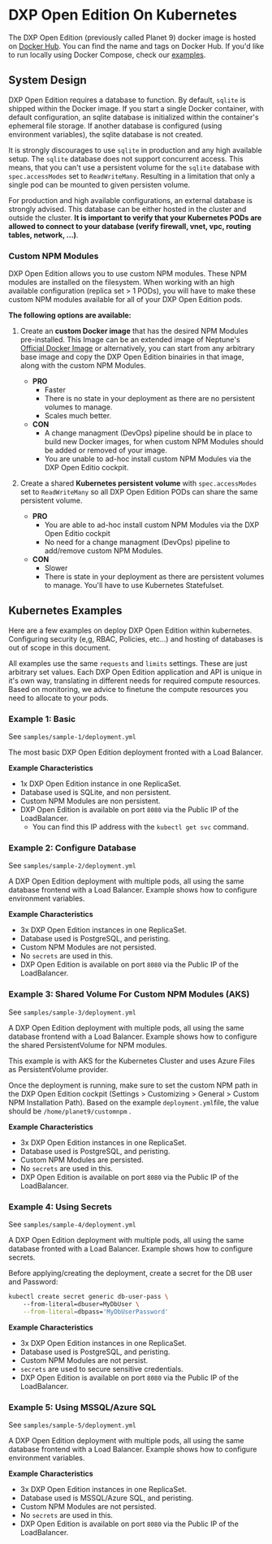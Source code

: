 # DXP Open Edition On Kubernetes

The DXP Open Edition (previously called Planet 9) docker image is hosted on [Docker Hub](https://hub.docker.com/r/neptunesoftware/planet9).
You can find the name and tags on Docker Hub. If you'd like to run locally using Docker Compose, check our [examples](https://github.com/neptune-software/dxp-open-edition-docker-compose-examples).

## System Design

DXP Open Edition requires a database to function. By default, `sqlite` is shipped within the Docker image. If you start a single Docker container, with default configuration, an sqlite database is initialized within the container's ephemeral file storage. If another database is configured (using environment variables), the sqlite database is not created.

It is strongly discourages to use `sqlite` in production and any high available setup. The `sqlite` database does not support concurrent access. This means, that you can't use a persistent volume for the `sqlite` database with `spec.accessModes` set to `ReadWriteMany`. Resulting in a limitation that only a single pod can be mounted to given persisten volume.

For production and high available configurations, an external database is strongly advised. This database can be either hosted in the cluster and outside the cluster. **It is important to verify that your Kubernetes PODs are allowed to connect to your database (verify firewall, vnet, vpc, routing tables, network, ...)**.

### Custom NPM Modules

DXP Open Edition allows you to use custom NPM modules. These NPM modules are installed on the filesystem. When working with an high available configuration (replica set > 1 PODs), you will have to make these custom NPM modules available for all of your DXP Open Edition pods.

**The following options are available:**

1. Create an **custom Docker image** that has the desired NPM Modules pre-installed. This Image can be an extended image of Neptune's [Official Docker Image](https://hub.docker.com/r/neptunesoftware/planet9) or alternatively, you can start from any arbitrary base image and copy the DXP Open Edition binairies in that image, along with the custom NPM Modules.
    * **PRO**
        * Faster
        * There is no state in your deployment as there are no persistent volumes to manage.
        * Scales much better.
    * **CON**
        * A change managment (DevOps) pipeline should be in place to build new Docker images, for when custom NPM Modules should be added or removed of your image.
        * You are unable to ad-hoc install custom NPM Modules via the DXP Open Editio cockpit.

2. Create a shared **Kubernetes persistent volume** with `spec.accessModes` set to `ReadWriteMany` so all DXP Open Edition PODs can share the same persistent volume.
    * **PRO**
        * You are able to ad-hoc install custom NPM Modules via the DXP Open Editio cockpit
        * No need for a change managment (DevOps) pipeline to add/remove custom NPM Modules.
    * **CON**
        * Slower
        * There is state in your deployment as there are persistent volumes to manage. You'll have to use Kubernetes Statefulset.

## Kubernetes Examples

Here are a few examples on deploy DXP Open Edition within kubernetes. Configuring security (e,g, RBAC, Policies, etc...) and hosting of databases is out of scope in this document.

All examples use the same `requests` and `limits` settings. These are just arbitrary set values. Each DXP Open Edition application and API is unique in it's own way, translating in different needs for required compute resources. Based on monitoring, we advice to finetune the compute resources you need to allocate to your pods.

### Example 1: Basic

See `samples/sample-1/deployment.yml`

The most basic DXP Open Edition deployment fronted with a Load Balancer.

**Example Characteristics**
* 1x DXP Open Edition instance in one ReplicaSet.
* Database used is SQLite, and non persistent.
* Custom NPM Modules are non persistent.
* DXP Open Edition is available on port `8080` via the Public IP of the LoadBalancer. 
    * You can find this IP address with the `kubectl get svc` command.

### Example 2: Configure Database

See `samples/sample-2/deployment.yml`

A DXP Open Edition deployment with multiple pods, all using the same database frontend with a Load Balancer. Example shows how to configure environment variables.

**Example Characteristics**
* 3x DXP Open Edition instances in one ReplicaSet.
* Database used is PostgreSQL, and peristing.
* Custom NPM Modules are not persisted.
* No `secrets` are used in this.
* DXP Open Edition is available on port `8080` via the Public IP of the LoadBalancer. 

### Example 3: Shared Volume For Custom NPM Modules (AKS)

See `samples/sample-3/deployment.yml`

A DXP Open Edition deployment with multiple pods, all using the same database frontend with a Load Balancer. Example shows how to configure the shared PersistentVolume for NPM modules.

This example is with AKS for the Kubernetes Cluster and uses Azure Files as PersistentVolume provider.

Once the deployment is running, make sure to set the custom NPM path in the DXP Open Edition cockpit (Settings > Customizing > General > Custom NPM Installation Path). Based on the example `deployment.yml`file, the value should be `/home/planet9/customnpm` .

**Example Characteristics**
* 3x DXP Open Edition instances in one ReplicaSet.
* Database used is PostgreSQL, and peristing.
* Custom NPM Modules are persisted.
* No `secrets` are used in this.
* DXP Open Edition is available on port `8080` via the Public IP of the LoadBalancer. 

### Example 4: Using Secrets 

See `samples/sample-4/deployment.yml`

A DXP Open Edition deployment with multiple pods, all using the same database fronted with a Load Balancer. Example shows how to configure secrets.

Before applying/creating the deployment, create a secret for the DB user and Password:
```bash
kubectl create secret generic db-user-pass \ 
    --from-literal=dbuser=MyDbUser \
    --from-literal=dbpass='MyDbUserPassword'
```

**Example Characteristics**
* 3x DXP Open Edition instances in one ReplicaSet.
* Database used is PostgreSQL, and peristing.
* Custom NPM Modules are not persist.
* `secrets` are used to secure sensitive credentials.
* DXP Open Edition is available on port `8080` via the Public IP of the LoadBalancer. 

### Example 5: Using MSSQL/Azure SQL 

See `samples/sample-5/deployment.yml`

A DXP Open Edition deployment with multiple pods, all using the same database frontend with a Load Balancer. Example shows how to configure environment variables.

**Example Characteristics**
* 3x DXP Open Edition instances in one ReplicaSet.
* Database used is MSSQL/Azure SQL, and peristing.
* Custom NPM Modules are not persisted.
* No `secrets` are used in this.
* DXP Open Edition is available on port `8080` via the Public IP of the LoadBalancer. 

